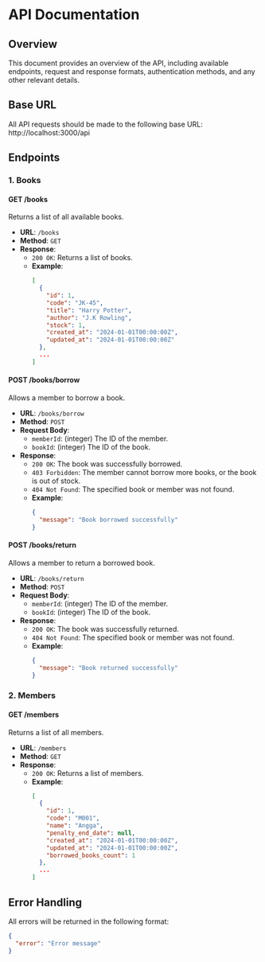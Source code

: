 # API Documentation

## Overview

This document provides an overview of the API, including available endpoints, request and response formats, authentication methods, and any other relevant details.

## Base URL

All API requests should be made to the following base URL: http://localhost:3000/api


## Endpoints

### 1. **Books**

#### GET /books
Returns a list of all available books.

- **URL**: `/books`
- **Method**: `GET`
- **Response**:
  - `200 OK`: Returns a list of books.
  - **Example**:
    ```json
    [
      {
        "id": 1,
        "code": "JK-45",
        "title": "Harry Potter",
        "author": "J.K Rowling",
        "stock": 1,
        "created_at": "2024-01-01T00:00:00Z",
        "updated_at": "2024-01-01T00:00:00Z"
      },
      ...
    ]
    ```

#### POST /books/borrow
Allows a member to borrow a book.

- **URL**: `/books/borrow`
- **Method**: `POST`
- **Request Body**:
  - `memberId`: (integer) The ID of the member.
  - `bookId`: (integer) The ID of the book.
- **Response**:
  - `200 OK`: The book was successfully borrowed.
  - `403 Forbidden`: The member cannot borrow more books, or the book is out of stock.
  - `404 Not Found`: The specified book or member was not found.
  - **Example**:
    ```json
    {
      "message": "Book borrowed successfully"
    }
    ```

#### POST /books/return
Allows a member to return a borrowed book.

- **URL**: `/books/return`
- **Method**: `POST`
- **Request Body**:
  - `memberId`: (integer) The ID of the member.
  - `bookId`: (integer) The ID of the book.
- **Response**:
  - `200 OK`: The book was successfully returned.
  - `404 Not Found`: The specified book or member was not found.
  - **Example**:
    ```json
    {
      "message": "Book returned successfully"
    }
    ```

### 2. **Members**

#### GET /members
Returns a list of all members.

- **URL**: `/members`
- **Method**: `GET`
- **Response**:
  - `200 OK`: Returns a list of members.
  - **Example**:
    ```json
    [
      {
        "id": 1,
        "code": "M001",
        "name": "Angga",
        "penalty_end_date": null,
        "created_at": "2024-01-01T00:00:00Z",
        "updated_at": "2024-01-01T00:00:00Z",
        "borrowed_books_count": 1
      },
      ...
    ]
    ```

## Error Handling

All errors will be returned in the following format:

```json
{
  "error": "Error message"
}
